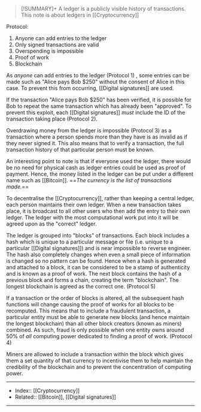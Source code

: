 > [!SUMMARY]+
> A ledger is a publicly visible history of transactions. This note is about ledgers in [[Cryptocurrency]]

Protocol:
1. Anyone can add entries to the ledger
2. Only signed transactions are valid
3. Overspending is impossible
4. Proof of work
5. Blockchain

As *anyone* can add entries to the ledger (Protocol 1) , some entries can be made such as "Alice pays Bob $250" without the consent of Alice in this case. To prevent this from occurring, [[Digital signatures]] are used.

If the transaction "Alice pays Bob $250" has been verified, it is possible for Bob to repeat the same transaction which has already been "approved". To prevent this exploit, each [[Digital signatures]] *must* include the ID of the transaction taking place (Protocol 2).

Overdrawing money from the ledger is impossible (Protocol 3) as a transaction where a person spends more than they have is as invalid as if they never signed it. This also means that to verify a transaction, the full transaction history of that particular person must be known.

An interesting point to note is that if everyone used the ledger, there would be no need for physical cash as ledger entries could be used as proof of payment. Hence, the money listed in the ledger can be put under a different name such as [[Bitcoin]]. ==*The currency is the list of transactions made.*==

To decentralise the [[Cryptocurrency]], rather than keeping a central ledger, each person maintains their own ledger. When a new transaction takes place, it is broadcast to all other users who then add the entry to their own ledger. The ledger with the most computational work put into it will be agreed upon as the "correct" ledger.

The ledger is grouped into "blocks" of transactions. Each block includes a hash which is unique to a particular message or file (i.e. unique to a particular [[Digital signatures]]) and is near impossible to reverse engineer. The hash also completely changes when even a small piece of information is changed so no pattern can be found. Hence when a hash is generated and attached to a block, it can be considered to be a stamp of authenticity and is known as a proof of work. The next block contains the hash of a previous block and forms a chain, creating the term "blockchain". The longest blockchain is agreed as the correct one. (Protocol 5)

If a transaction or the order of blocks is altered, all the subsequent hash functions will change causing the proof of works for all blocks to be recomputed. This means that to include a fraudulent transaction, a particular entity must be able to generate new blocks (and hence maintain the longest blockchain) than all other block creators (known as miners) combined. As such, fraud is only possible when one entity owns around 50% of *all* computing power dedicated to finding a proof of work. (Protocol 4)

Miners are allowed to include a transaction within the block which gives them a set quantity of that currency to incentivise them to help maintain the credibility of the blockchain and to prevent the concentration of computing power.

---
- Index:: [[Cryptocurrency]]
- Related:: [[Bitcoin]], [[Digital signatures]]
---